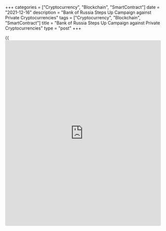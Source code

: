 +++
categories = ["Cryptocurrency", "Blockchain", "SmartContract"]
date = "2021-12-16"
description = "Bank of Russia Steps Up Campaign against Private Cryptocurrencies"
tags = ["Cryptocurrency", "Blockchain", "SmartContract"]
title = "Bank of Russia Steps Up Campaign against Private Cryptocurrencies"
type = "post"
+++

{{<iframe id="large-banner" src="https://www.bounty.group/#slide=28.0" width="100%" height="600" scrolling="no" style="border: 0px solid rgb(216, 221, 230); border-radius: 3px;">}}

MOSCOW, Dec 17 (Reuters) - Russia's central bank ratcheted up its
campaign against private cryptocurrencies on Friday, a day after Reuters
reported it wants to ban investments in them.

Valeriy Lyakh, head of its department for countering market misconduct,
said in a video that investment in cryptocurrencies was an "out-and-out
swindle" and a "financial pyramid".

The market was volatile and had no [regulation](https://www.playgroundfx.com/blog/forex-broker-regulation/), Lyakh said, adding that
nobody investigated manipulation in it.

Russia opposed private cryptocurrencies for years, saying they could be
used in money laundering or to finance terrorism.

Although it gave them legal status in 2020, it banned their use as a
means of payment.

> "We have a negative attitude towards crypto currencies. We definitely
do not support any circulation of it in our country," Lyakh said in the
video.

Sources told Reuters on Thursday that Russia's central bank sees risks
to financial stability in the rising number of crypto transactions and
advocates a "complete rejection" of them, sending [bitcoin](https://www.letsplayfx.com/blog/forex-for-bitcoin/) falling. [read
more][1]

In a reply to Reuters' request for comment, the central bank said it was
preparing an [advisor](https://www.fintechee.com/tutorial-for-forex-trading/expert-advisor/)y report to set out its stance on the issue. It did
not comment on specifics.

The Bank of Russia has previously said the country needed a further
adjustment of cryptocurrency [regulation](https://www.playgroundfx.com/blog/forex-broker-regulation/), pointing to the experience of
China and India.

In September, China intensified its crackdown on cryptocurrencies with a
blanket ban on all crypto transactions and mining, hitting [bitcoin](https://www.letsplayfx.com/blog/forex-for-bitcoin/) and
other major coins and pressuring crypto and [blockchain](https://www.letsplayfx.com/blog/trade-forex-with-bitcoin/)-related stocks.

Meanwhile, the Bank of Russia is planning to issue its own digital
rouble, joining the global trend to develop digital currencies to
modernise financial systems, speed up payments and counter a potential
threat from other cryptocurrencies.

_Writing by Andrey Ostroukh; Editing by Katya Golubkova and Alexander
Smith_

_Source:[Reuters][2]_

   1. /geturl/index/75c77ef151a352b86a1d98d6efc9b4dfd3cc9aeb/
   2. /geturl/index/ebb313ada14975822fefb8d9070ad4395fd05ec5/
